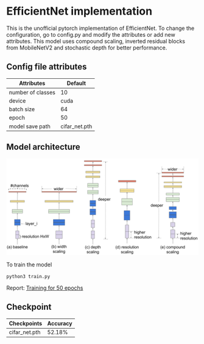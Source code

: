 # EfficientNet implementation

This is the unofficial pytorch implementation of EfficientNet. To change the configuration, go to config.py and modify the attributes or add new attributes. This model uses compound scaling, inverted residual blocks from MobileNetV2 and stochastic depth for better performance. 


## Config file attributes

| Attributes | Default |
| --- | --- |
| number of classes | 10 |
| device | cuda |
| batch size | 64 |
| epoch | 50 |
| model save path | cifar_net.pth |

## Model architecture
![alt text](./featured.png)

To train the model

```
python3 train.py
```
Report: [Training for 50 epochs](https://wandb.ai/omar_11234/EfficientNet/reports/EfficientNet-PyTorch-implementation--VmlldzoxMTc0OTc0?accessToken=6sfrom392x616yedyhtufbxm3mvvsuhbcg3t9x5nwgy9v2j0bvxho0vb32povhmu)

## Checkpoint 
| Checkpoints | Accuracy |
| ----- | ---- |
| cifar_net.pth | 52.18% | 